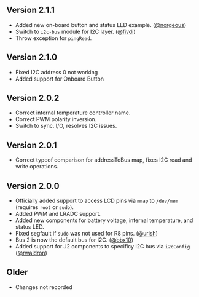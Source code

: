 ## Version 2.1.1

 * Added new on-board button and status LED example. ([@norgeous](https://github.com/norgeous))
 * Switch to `i2c-bus` module for I2C layer. ([@fivdi](https://github.com/fivdi))
 * Throw exception for `pingRead`.

## Version 2.1.0

 * Fixed I2C address 0 not working
 * Added support for Onboard Button

## Version 2.0.2

 * Correct internal temperature controller name.
 * Correct PWM polarity inversion.
 * Switch to sync. I/O, resolves I2C issues.

## Version 2.0.1

 * Correct typeof comparison for addressToBus map, fixes I2C read and write operations.

## Version 2.0.0

 * Officially added support to access LCD pins via `mmap` to `/dev/mem` (requires `root` or `sudo`).
 * Added PWM and LRADC support.
 * Added new components for battery voltage, internal temperature, and status LED.
 * Fixed segfault if `sudo` was not used for R8 pins. ([@urish](https://github.com/urish))
 * Bus 2 is now the default bus for I2C. ([@bbx10](https://github.com/bbx10))
 * Added support for J2 components to specificy I2C bus via `i2cConfig` ([@rwaldron](https://github.com/rwaldron))

## Older

 * Changes not recorded
